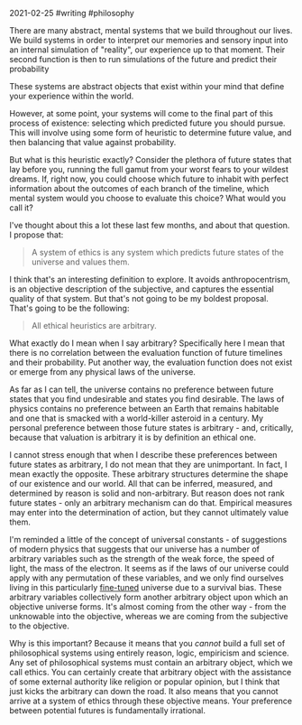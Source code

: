 2021-02-25 #writing #philosophy

There are many abstract, mental systems that we build throughout our lives. We build systems in order to interpret our memories and sensory input into an internal simulation of "reality", our experience up to that moment. Their second function is then to run simulations of the future and predict their probability 

These systems are abstract objects that exist within your mind that define your experience within the world.

However, at some point, your systems will come to the final part of this process of existence: selecting which predicted future you should pursue. This will involve using some form of heuristic to determine future value, and then balancing that value against probability.

But what is this heuristic exactly? Consider the plethora of future states that lay before you, running the full gamut from your worst fears to your wildest dreams. If, right now, you could choose which future to inhabit with perfect information about the outcomes of each branch of the timeline, which mental system would you choose to evaluate this choice? What would you call it?

I've thought about this a lot these last few months, and about that question. I propose that:

> A system of ethics is any system which predicts future states of the universe and values them.

I think that's an interesting definition to explore. It avoids anthropocentrism, is an objective description of the subjective, and captures the essential quality of that system. But that's not going to be my boldest proposal. That's going to be the following:

> All ethical heuristics are arbitrary.

What exactly do I mean when I say arbitrary? Specifically here I mean that there is no correlation between the evaluation function of future timelines and their probability. Put another way, the evaluation function does not exist or emerge from any physical laws of the universe.

As far as I can tell, the universe contains no preference between future states that you find undesirable and states you find desirable. The laws of physics contains no preference between an Earth that remains habitable and one that is smacked with a world-killer asteroid in a century. My personal preference between those future states is arbitrary - and, critically, because that valuation is arbitrary it is by definition an ethical one.

I cannot stress enough that when I describe these preferences between future states as arbitrary, I do not mean that they are unimportant. In fact, I mean exactly the opposite. These arbitrary structures determine the shape of our existence and our world. All that can be inferred, measured, and determined by reason is solid and non-arbitrary. But reason does not rank future states - only an arbitrary mechanism can do that. Empirical measures may enter into the determination of action, but they cannot ultimately value them. 

I'm reminded a little of the concept of universal constants - of suggestions of modern physics that suggests that our universe has a number of arbitrary variables such as the strength of the weak force, the speed of light, the mass of the electron. It seems as if the laws of our universe could apply with any permutation of these variables, and we only find ourselves living in this particularly [fine-tuned](https://en.wikipedia.org/wiki/Fine-tuned_universe) universe due to a survival bias. These arbitrary variables collectively form another arbitrary object upon which an objective universe forms. It's almost coming from the other way - from the unknowable into the objective, whereas we are coming from the subjective to the objective.

Why is this important? Because it means that you *cannot* build a full set of philosophical systems using entirely reason, logic, empiricism and science. Any set of philosophical systems must contain an arbitrary object, which we call ethics. You can certainly create that arbitrary object with the assistance of some external authority like religion or popular opinion, but I think that just kicks the arbitrary can down the road. It also means that you cannot arrive at a system of ethics through these objective means. Your preference between potential futures is fundamentally irrational.